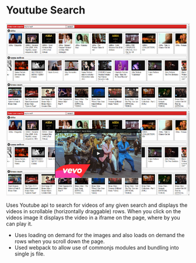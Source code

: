 Youtube Search
========
![Youtube Search](screenshot.png)
![Youtube Search playing video](screenshot2.png)

Uses Youtube api to search for videos of any given search and displays the videos in scrollable (horizontally draggable) rows.
When you click on the videos image it displays the video in a iframe on the page, where by you can play it.

* Uses loading on demand for the images and also loads on demand the rows when you scroll down the page.
* Used webpack to allow use of commonjs modules and bundling into single js file.


